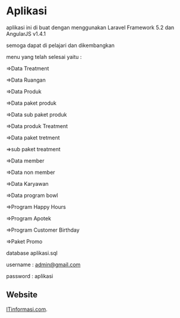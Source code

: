 # Aplikasi

aplikasi ini di buat dengan menggunakan Laravel Framework 5.2 dan AngularJS v1.4.1

semoga dapat di pelajari dan dikembangkan

menu yang telah selesai yaitu :

 =>Data Treatment

 =>Data Ruangan
 
 =>Data Produk
 
 =>Data paket produk
 
 =>Data sub paket produk
 
 =>Data produk Treatment
 
 =>Data paket tretment
 
 =>sub paket treatment
 
 =>Data member
 
 =>Data non member
 
 =>Data Karyawan

 =>Data program bowl

 =>Program Happy Hours

 =>Program Apotek

 =>Program Customer Birthday

 =>Paket Promo

  database aplikasi.sql

  username : admin@gmail.com

  password : aplikasi

## Website


[ITinformasi.com](http://itinformasi.com).
